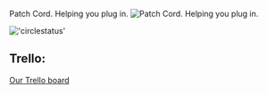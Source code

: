 Patch Cord. Helping you plug in.
![Patch Cord. Helping you plug in.](http://www.americanmusical.com/ItemImages/Large/79994.jpg)

!['circlestatus'](https://circleci.com/gh/nyc-purple-martins-2015/patch_cord.svg?style=shield&circle-token=:circle-token)

## Trello:
[Our Trello board](https://trello.com/b/eNTNEW4o/patchcord-helping-you-plug-in)
